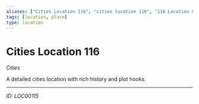 ```yaml
---
aliases: ["Cities Location 116", "cities location 116", "116 Location Cities"]
tags: [location, place]
type: location
---
```


# Cities Location 116

*Cities*

A detailed cities location with rich history and plot hooks.

---
*ID: LOC00115*